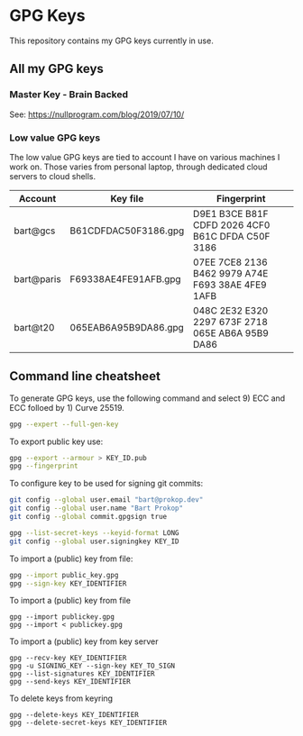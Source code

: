# GPG Keys

This repository contains my GPG keys currently in use.

## All my GPG keys

### Master Key - Brain Backed

See: https://nullprogram.com/blog/2019/07/10/

### Low value GPG keys

The low value GPG keys are tied to account I have on various machines I work on.
Those varies from personal laptop, through dedicated cloud servers to cloud shells.

| Account    | Key file             | Fingerprint                                        |
| ---------- | -------------------- | -------------------------------------------------- |
| bart@gcs   | B61CDFDAC50F3186.gpg | D9E1 B3CE B81F CDFD 2026  4CF0 B61C DFDA C50F 3186 |
| bart@paris | F69338AE4FE91AFB.gpg | 07EE 7CE8 2136 B462 9979  A74E F693 38AE 4FE9 1AFB |
| bart@t20   | 065EAB6A95B9DA86.gpg | 048C 2E32 E320 2297 673F  2718 065E AB6A 95B9 DA86 |

## Command line cheatsheet

To generate GPG keys, use the following command and select 9) ECC and ECC folloed by 1) Curve 25519.

```bash
gpg --expert --full-gen-key
```

To export public key use:

```bash
gpg --export --armour > KEY_ID.pub
gpg --fingerprint
```

To configure key to be used for signing git commits:

```bash
git config --global user.email "bart@prokop.dev"
git config --global user.name "Bart Prokop"
git config --global commit.gpgsign true

gpg --list-secret-keys --keyid-format LONG
git config --global user.signingkey KEY_ID
```

To import a (public) key from file:

```bash
gpg --import public_key.gpg
gpg --sign-key KEY_IDENTIFIER
```

To import a (public) key from file

```
gpg --import publickey.gpg
gpg --import < publickey.gpg
```

To import a (public) key from key server

```
gpg --recv-key KEY_IDENTIFIER
gpg -u SIGNING_KEY --sign-key KEY_TO_SIGN
gpg --list-signatures KEY_IDENTIFIER
gpg --send-keys KEY_IDENTIFIER
```

To delete keys from keyring

```
gpg --delete-keys KEY_IDENTIFIER
gpg --delete-secret-keys KEY_IDENTIFIER
```
